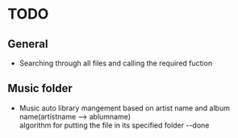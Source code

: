 # TODO
## General 
* Searching through all files and calling the required fuction
## Music folder
* Music auto library mangement based on artist name and album name(artistname --> ablumname) <br/>
algorithm for putting the file in its specified folder --done
